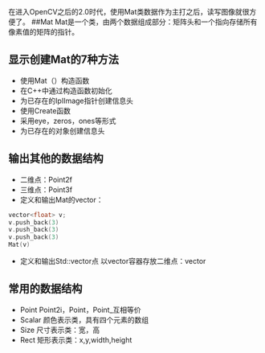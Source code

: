 在进入OpenCV之后的2.0时代，使用Mat类数据作为主打之后，读写图像就很方便了。
##Mat
Mat是一个类，由两个数据组成部分：矩阵头和一个指向存储所有像素值的矩阵的指针。
## 显示创建Mat的7种方法
- 使用Mat（）构造函数
- 在C++中通过构造函数初始化
- 为已存在的IpIImage指针创建信息头
- 使用Create函数
- 采用eye，zeros，ones等形式
- 为已存在的对象创建信息头
## 输出其他的数据结构
- 二维点：Point2f
- 三维点：Point3f 
- 定义和输出Mat的vector：
```c
vector<float> v;
v.push_back(3)
v.push_back(3)
v.push_back(3)
Mat(v)
```
- 定义和输出Std::vector点
以vector容器存放二维点：vector<Point2f>
## 常用的数据结构
- Point
Point2i，Point，Point_<int>互相等价
- Scalar
颜色表示类，具有四个元素的数组
- Size
尺寸表示类：宽，高
- Rect
矩形表示类：x,y,width,height

